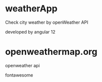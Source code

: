 # weatherApp
Check city weather by openWeather API 

developed by angular 12

# openweathermap.org
openweather api 

fontawesome